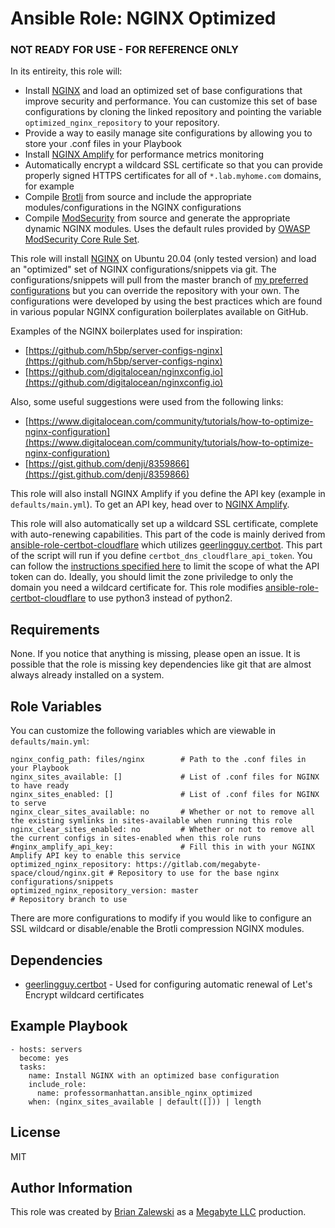 Ansible Role: NGINX Optimized
=========

### NOT READY FOR USE - FOR REFERENCE ONLY

In its entireity, this role will:

* Install [NGINX](https://www.nginx.com/) and load an optimized set of base configurations that improve security and performance. You can customize this set of base configurations by cloning the linked repository and pointing the variable `optimized_nginx_repository` to your repository.
* Provide a way to easily manage site configurations by allowing you to store your .conf files in your Playbook
* Install [NGINX Amplify](https://www.nginx.com/products/nginx-amplify/) for performance metrics monitoring
* Automatically encrypt a wildcard SSL certificate so that you can provide properly signed HTTPS certificates for all of `*.lab.myhome.com` domains, for example
* Compile [Brotli](https://github.com/google/ngx_brotli) from source and include the appropriate modules/configurations in the NGINX configurations
* Compile [ModSecurity](https://github.com/SpiderLabs/ModSecurity) from source and generate the appropriate dynamic NGINX modules. Uses the default rules provided by [OWASP ModSecurity Core Rule Set](https://owasp.org/www-project-modsecurity-core-rule-set/).

This role will install [NGINX](https://www.nginx.com/) on Ubuntu 20.04 (only tested version) and load an "optimized" set of NGINX configurations/snippets via git. The configurations/snippets will pull from the master branch of [my preferred configurations](https://gitlab.com/megabyte-space/cloud/nginx) but you can override the repository with your own. The configurations were developed by using the best practices which are found in various popular NGINX configuration boilerplates available on GitHub.

Examples of the NGINX boilerplates used for inspiration:

* [https://github.com/h5bp/server-configs-nginx](https://github.com/h5bp/server-configs-nginx)
* [https://github.com/digitalocean/nginxconfig.io](https://github.com/digitalocean/nginxconfig.io)

Also, some useful suggestions were used from the following links:

* [https://www.digitalocean.com/community/tutorials/how-to-optimize-nginx-configuration](https://www.digitalocean.com/community/tutorials/how-to-optimize-nginx-configuration)
* [https://gist.github.com/denji/8359866](https://gist.github.com/denji/8359866)

This role will also install NGINX Amplify if you define the API key (example in `defaults/main.yml`). To get an API key, head over to [NGINX Amplify](https://amplify.nginx.com/dashboard).

This role will also automatically set up a wildcard SSL certificate, complete with auto-renewing capabilities. This part of the code is mainly derived from [ansible-role-certbot-cloudflare](https://github.com/michaelpporter/ansible-role-certbot-cloudflare) which utilizes [geerlingguy.certbot](https://github.com/geerlingguy/ansible-role-certbot). This part of the script will run if you define  `certbot_dns_cloudflare_api_token`. You can follow the [instructions specified here](https://github.com/nodecraft/acme-dns-01-cloudflare) to limit the scope of what the API token can do. Ideally, you should limit the zone priviledge to only the domain you need a wildcard certificate for. This role modifies [ansible-role-certbot-cloudflare](https://github.com/michaelpporter/ansible-role-certbot-cloudflare) to use python3 instead of python2.

Requirements
------------

None. If you notice that anything is missing, please open an issue. It is possible that the role is missing key dependencies like git that are almost always already installed on a system.

Role Variables
--------------

You can customize the following variables which are viewable in `defaults/main.yml`:

```
nginx_config_path: files/nginx        # Path to the .conf files in your Playbook
nginx_sites_available: []             # List of .conf files for NGINX to have ready
nginx_sites_enabled: []               # List of .conf files for NGINX to serve
nginx_clear_sites_available: no       # Whether or not to remove all the existing symlinks in sites-available when running this role
nginx_clear_sites_enabled: no         # Whether or not to remove all the current configs in sites-enabled when this role runs
#nginx_amplify_api_key:               # Fill this in with your NGINX Amplify API key to enable this service
optimized_nginx_repository: https://gitlab.com/megabyte-space/cloud/nginx.git # Repository to use for the base nginx configurations/snippets
optimized_nginx_repository_version: master                                    # Repository branch to use
```

There are more configurations to modify if you would like to configure an SSL wildcard or disable/enable the Brotli compression NGINX modules.

Dependencies
------------

* [geerlingguy.certbot](https://github.com/geerlingguy/ansible-role-certbot) - Used for configuring automatic renewal of Let's Encrypt wildcard certificates

Example Playbook
----------------

```
- hosts: servers
  become: yes
  tasks:
    name: Install NGINX with an optimized base configuration
    include_role:
      name: professormanhattan.ansible_nginx_optimized
    when: (nginx_sites_available | default([])) | length
```

License
-------

MIT

Author Information
------------------

This role was created by [Brian Zalewski](https://github.com/ProfessorManhattan) as a [Megabyte LLC](https://megabyte.space) production.
